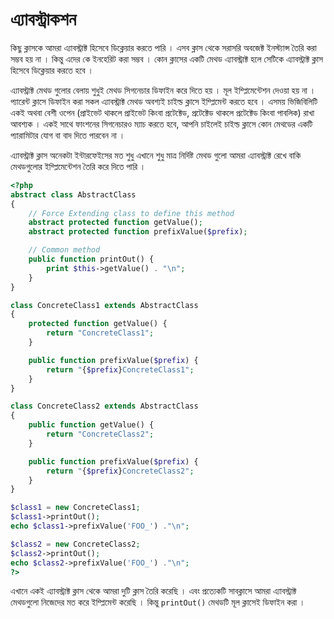 # এ্যাবস্ট্রাকশন 

কিছু ক্লাসকে আমরা এ্যাবস্ট্রাক্ট হিসেবে ডিক্লেয়ার করতে পারি । এসব ক্লাস থেকে সরাসরি অবজেক্ট ইনস্ট্যান্স তৈরি করা সম্ভব হয় না । কিন্তু এদের কে ইনহেরিট করা সম্ভব । কোন ক্লাসের একটি মেথড এ্যাবস্ট্রাক্ট হলে সেটিকে এ্যাবস্ট্রাক্ট ক্লাস হিসেবে ডিক্লেয়ার করতে হবে । 

এ্যাবস্ট্রাক্ট মেথড গুলোর বেলায় শুধুই মেথড সিগনেচার ডিফাইন করে দিতে হয় । মূল ইম্প্লিমেন্টেশন দেওয়া হয় না । প্যারেন্ট ক্লাসে ডিফাইন করা সকল এ্যাবস্ট্রাক্ট মেথড অবশ্যই চাইল্ড ক্লাসে ইম্প্লিমেন্ট করতে হবে । এসময় ভিজিবিলিটি একই অথবা বেশী ওপেন (প্রাইভেট থাকলে প্রাইভেট কিংবা প্রটেক্টেড, প্রটেক্টেড থাকলে প্রটেক্টেড কিংবা পাবলিক) রাখা আবশ্যক । একই সাথে ফাংশনের সিগনেচারও ম্যাচ করতে হবে, আপনি চাইলেই চাইল্ড ক্লাসে কোন মেথডের একটি প্যারামিটার যোগ বা বাদ দিতে পারবেন না । 

এ্যাবস্ট্রাক্ট ক্লাস অনেকটা ইন্টারফেইসের মত শুধু এখানে শুধু মাত্র নির্দিষ্ট মেথড গুলো আমরা এ্যাবস্ট্রাক্ট রেখে বাকি মেথডগুলোর ইম্প্লিমেন্টেশন তৈরি করে দিতে পারি । 

```php
<?php
abstract class AbstractClass
{
    // Force Extending class to define this method
    abstract protected function getValue();
    abstract protected function prefixValue($prefix);

    // Common method
    public function printOut() {
        print $this->getValue() . "\n";
    }
}

class ConcreteClass1 extends AbstractClass
{
    protected function getValue() {
        return "ConcreteClass1";
    }

    public function prefixValue($prefix) {
        return "{$prefix}ConcreteClass1";
    }
}

class ConcreteClass2 extends AbstractClass
{
    public function getValue() {
        return "ConcreteClass2";
    }

    public function prefixValue($prefix) {
        return "{$prefix}ConcreteClass2";
    }
}

$class1 = new ConcreteClass1;
$class1->printOut();
echo $class1->prefixValue('FOO_') ."\n";

$class2 = new ConcreteClass2;
$class2->printOut();
echo $class2->prefixValue('FOO_') ."\n";
?>
```

এখানে একই এ্যাবস্ট্রাক্ট ক্লাস থেকে আমরা দুটি ক্লাস তৈরি করেছি । এবং প্রত্যেকটি সাবক্লাসে আমরা এ্যাবস্ট্রাক্ট মেথডগুলো নিজেদের মত করে ইম্প্লিমেন্ট করেছি । কিন্তু `printOut()` মেথডটি মূল ক্লাসেই ডিফাইন করা । 
